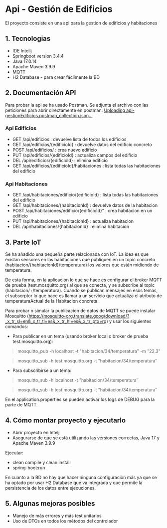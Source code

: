 # Api - Gestión de Edificios
El proyecto consiste en una api para la gestion de edificios y habitaciones

## 1. Tecnologias
- IDE Intellj
- Springboot version 3.4.4
- Java  17.0.14
- Apache Maven 3.9.9
- MQTT
- H2 Database - para crear fácilmente la BD

## 2. Documentación API
Para probar la api se ha usado Postman. Se adjunta el archivo con las peticiones para abrir directamente en postman:
[Uploading api-gestionEdificios.postman_collection.json…]()

### Api Edificios
- GET /api/edificios : devuelve lista de todos los edificios
- GET /api/edificios/{edificioId} : devuelve datos del edificio concreto
- POST /api/edificios/ : crea nuevo edificio
- PUT /api/edificios/{edificioId} : actualiza campos del edificio
- DEL /api/edificios/{edificioId} : elimina edificio
- GET /api/edificios/{edificioId}/habitaciones : lista todas las habitaciones del edificio 

### Api Habitaciones
- GET /api/habitaciones/edificio/{edificioId} : lista todas las habitaciones del edificio
- GET /api/habitaciones/{habitacionId} : devuelve datos de la habitacion
- POST /api/habitaciones/edificio/{edificioId}" : crea habitacion en un edificio
- PUT /api/habitaciones/{habitacionId} : actualiza habitacion
- DEL /api/habitaciones/{habitacionId} : elimina habitacion


## 3. Parte IoT
Se ha añadido una pequeña parte relacionada con IoT. La idea es que existan sensores en las habitaciones que publiquen en un topic concreto (habitacion/{habitacionId}/temperatura) los valores que están midiendo de temperatura.

De esta forma, en la aplicacion lo que se hace es configurar el broker MQTT de prueba (test.mosquitto.org) al que se conecta, y se subscribe al topic (habitacion/+/temperatura). Cuando se publican mensajes en esos temas, el subscrptor lo que hace es llamar a un servicio que actualiza el atributo de temperaturaActual de la Habitacion concreta.

Para probar o simular la publicacion de datos de MQTT se puede instalar Mosquitto (https://mosquitto-org.translate.goog/download/?_x_tr_sl=en&_x_tr_tl=es&_x_tr_hl=es&_x_tr_pto=rq) y usar los siguientes comandos:

- Para publicar en un tema (usando broker local o broker de prueba test.mosquitto.org):
> mosquitto_pub -h localhost -t "habitacion/34/temperatura″ -m "22.3"

> mosquitto_sub -h test.mosquitto.org -t "habitacion/34/temperatura″

- Para subscribirse a un tema:
> mosquitto_sub -h localhost -t "habitacion/34/temperatura″

> mosquitto_sub -h test.mosquitto.org -t "habitacion/34/temperatura″

En el application.properties se pueden activar los logs de DEBUG para la parte de MQTT.

## 4. Cómo montar proyecto y ejecutarlo
- Abrir proyecto en Intelj
- Asegurarse de que se está utilizando las versiones correctas, Java 17 y Apache Maven 3.9.9

Ejecutar:
- clean compile y clean install
- spring-boot:run

En cuanto a la BD no hay que hacer ninguna configuracion más ya que se ha optado por usar H2 Database que va integrada y que permite la persistencia de los datos entre ejecuciones.


## 5. Algunas mejoras posibles
- Manejo de más errores y más test unitarios
- Uso de DTOs en todos los métodos del controlador

